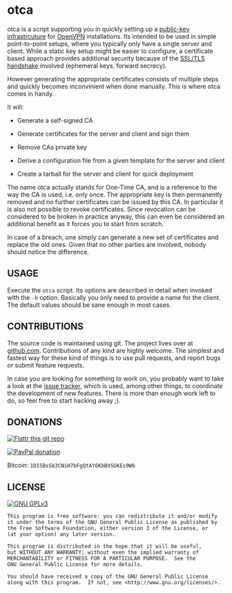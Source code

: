 # otca

otca is a script supporting you in quickly setting up a [public-key
infrastrcuture][x509] for [OpenVPN][openvpn] installations. Its intended to be
used in simple point-to-point setups, where you typically only have a single
server and client. While a static key setup might be easier to configure, a
certificate based approach provides additional security because of the
[SSL/TLS handshake][tls] involved (ephemeral keys, forward secrecy).

However generating the appropriate certificates consists of multiple steps and
quickly becomes inconvinient when done manually. This is where otca comes in
handy.

It will:

 - Generate a self-signed CA

 - Generate certificates for the server and client and sign them

 - Remove CAs private key

 - Derive a configuration file from a given template for the server and client

 - Create a tarball for the server and client for quick deployment

The name otca actually stands for One-Time CA, and is a reference to the way
the CA is used, i.e. only once. The appropriate key is then permanently removed
and no further certificates can be issued by this CA. In particular it is also
not possible to revoke certificates. Since revocation can be considered to be
broken in practice anyway, this can even be considered an additional benefit as
it forces you to start from scratch.

In case of a breach, one simply can generate a new set of certificates and
replace the old ones. Given that no other parties are involved, nobody should
notice the difference.

## USAGE

Execute the `otca` script. Its options are described in detail when invoked
with the `-h` option. Basically you only need to provide a name for the client.
The default values should be sane enough in most cases.

## CONTRIBUTIONS

The source code is maintained using git. The project lives over at
[github.com][github-repo]. Contributions of any kind are highly welcome. The
simplest and fastest way for these kind of things is to use pull requests, and
report bugs or submit feature requests.

In case you are looking for something to work on, you probably want to take a
look at the [issue tracker][issue-tracker], which is used, among other things,
to coordinate the development of new features. There is more than enough work
left to do, so feel free to start hacking away ;).

## DONATIONS

[![Flattr this git repo](http://api.flattr.com/button/flattr-badge-large.png "Flattr This!")](https://flattr.com/submit/auto?user_id=johnpatcher&url=https://github.com/kbabioch/otca)

[![PayPal donation](https://www.paypalobjects.com/en_US/i/btn/btn_donate_SM.gif "PayPal")](https://www.paypal.com/cgi-bin/webscr?cmd=_donations&business=karol%40babioch%2ede&lc=DE&item_name=otca&no_note=0&currency_code=EUR&bn=PP%2dDonationsBF%3abtn_donateCC_LG%2egif%3aNonHostedGuest)

Bitcoin: `1D15BsSb3CNiH7bFgQtAY6KbBVSGKEs9Wb`

## LICENSE

[![GNU GPLv3](http://www.gnu.org/graphics/gplv3-127x51.png "GNU GPLv3")](http://www.gnu.org/licenses/gpl.html)

    This program is free software: you can redistribute it and/or modify
    it under the terms of the GNU General Public License as published by
    the Free Software Foundation, either version 3 of the License, or
    (at your option) any later version.

    This program is distributed in the hope that it will be useful,
    but WITHOUT ANY WARRANTY; without even the implied warranty of
    MERCHANTABILITY or FITNESS FOR A PARTICULAR PURPOSE.  See the
    GNU General Public License for more details.

    You should have received a copy of the GNU General Public License
    along with this program.  If not, see <http://www.gnu.org/licenses/>.

[x509]: https://en.wikipedia.org/wiki/X.509
[openvpn]: https://openvpn.net/
[tls]: https://en.wikipedia.org/wiki/Transport_Layer_Security
[broken-revocation]: http://news.netcraft.com/archives/2013/05/13/how-certificate-revocation-doesnt-work-in-practice.html
[github-repo]: https://github.com/kbabioch/otca
[issue-tracker]: https://github.com/kbabioch/otca/issues

